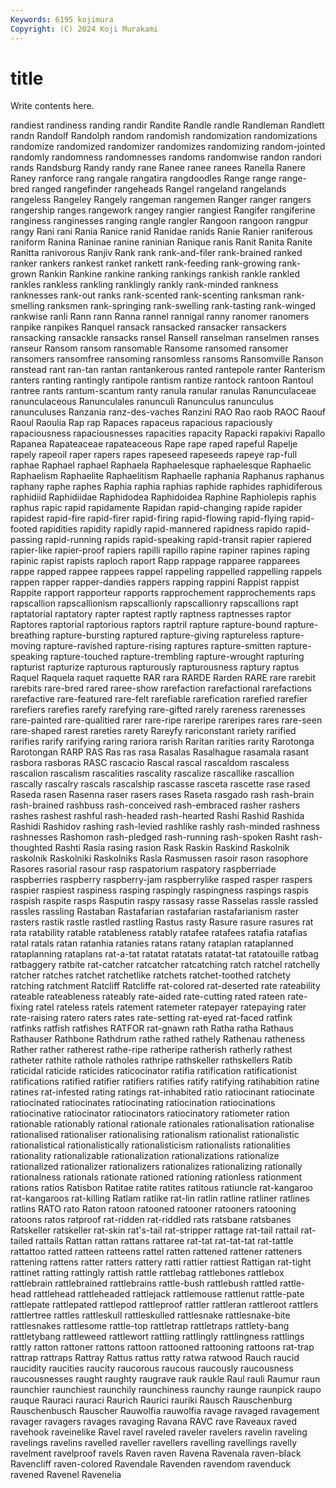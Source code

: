 ```yaml
---
Keywords: 6195 kojimura
Copyright: (C) 2024 Koji Murakami
---
```


# title

Write contents here.



randiest randiness
randing randir Randite Randle randle Randleman Randlett randn Randolf Randolph
random randomish randomization randomizations randomize randomized randomizer randomizes randomizing random-jointed
randomly randomness randomnesses randoms randomwise randon randori rands Randsburg Randy
randy rane Ranee ranee ranees Ranella Ranere Raney ranforce rang
rangale rangatira rangdoodles Range range range-bred ranged rangefinder rangeheads Rangel
rangeland rangelands rangeless Rangeley Rangely rangeman rangemen Ranger ranger rangers
rangership ranges rangework rangey rangier rangiest Rangifer rangiferine ranginess ranginesses
ranging rangle rangler Rangoon rangoon rangpur rangy Rani rani Rania
Ranice ranid Ranidae ranids Ranie Ranier raniferous raniform Ranina Raninae
ranine raninian Ranique ranis Ranit Ranita Ranite Ranitta ranivorous Ranjiv
Rank rank rank-and-filer rank-brained ranked ranker rankers rankest ranket rankett
rank-feeding rank-growing rank-grown Rankin Rankine rankine ranking rankings rankish rankle
rankled rankles rankless rankling ranklingly rankly rank-minded rankness ranknesses rank-out
ranks rank-scented rank-scenting ranksman rank-smelling ranksmen rank-springing rank-swelling rank-tasting rank-winged
rankwise ranli Rann rann Ranna rannel rannigal ranny ranomer ranomers
ranpike ranpikes Ranquel ransack ransacked ransacker ransackers ransacking ransackle ransacks
ransel Ransell ranselman ranselmen ranses ranseur Ransom ransom ransomable Ransome
ransomed ransomer ransomers ransomfree ransoming ransomless ransoms Ransomville Ranson ranstead
rant ran-tan rantan rantankerous ranted rantepole ranter Ranterism ranters ranting
rantingly rantipole rantism rantize rantock rantoon Rantoul rantree rants rantum-scantum
ranty ranula ranular ranulas Ranunculaceae ranunculaceous Ranunculales ranunculi Ranunculus ranunculus
ranunculuses Ranzania ranz-des-vaches Ranzini RAO Rao raob RAOC Raouf Raoul
Raoulia Rap rap Rapaces rapaceus rapacious rapaciously rapaciousness rapaciousnesses rapacities
rapacity Rapacki rapakivi Rapallo Rapanea Rapateaceae rapateaceous Rape rape raped
rapeful Rapelje rapely rapeoil raper rapers rapes rapeseed rapeseeds rapeye
rap-full raphae Raphael raphael Raphaela Raphaelesque raphaelesque Raphaelic Raphaelism Raphaelite
Raphaelitism Raphaelle raphania Raphanus raphanus raphany raphe raphes Raphia raphia
raphias raphide raphides raphidiferous raphidiid Raphidiidae Raphidodea Raphidoidea Raphine Raphiolepis
raphis raphus rapic rapid rapidamente Rapidan rapid-changing rapide rapider rapidest
rapid-fire rapid-firer rapid-firing rapid-flowing rapid-flying rapid-footed rapidities rapidity rapidly rapid-mannered
rapidness rapido rapid-passing rapid-running rapids rapid-speaking rapid-transit rapier rapiered rapier-like
rapier-proof rapiers rapilli rapillo rapine rapiner rapines raping rapinic rapist
rapists raploch raport Rapp rappage rapparee rapparees rappe rapped rappee
rappees rappel rappeling rappelled rappelling rappels rappen rapper rapper-dandies rappers
rapping rappini Rappist rappist Rappite rapport rapporteur rapports rapprochement rapprochements
raps rapscallion rapscallionism rapscallionly rapscallionry rapscallions rapt raptatorial raptatory rapter
raptest raptly raptness raptnesses raptor Raptores raptorial raptorious raptors raptril
rapture rapture-bound rapture-breathing rapture-bursting raptured rapture-giving raptureless rapture-moving rapture-ravished rapture-rising
raptures rapture-smitten rapture-speaking rapture-touched rapture-trembling rapture-wrought rapturing rapturist rapturize rapturous
rapturously rapturousness raptury raptus Raquel Raquela raquet raquette RAR rara
RARDE Rarden RARE rare rarebit rarebits rare-bred rared raree-show rarefaction
rarefactional rarefactions rarefactive rare-featured rare-felt rarefiable rarefication rarefied rarefier rarefiers
rarefies rarefy rarefying rare-gifted rarely rareness rarenesses rare-painted rare-qualitied rarer
rare-ripe rareripe rareripes rares rare-seen rare-shaped rarest rareties rarety Rareyfy
rariconstant rariety rarified rarifies rarify rarifying raring rariora rarish Raritan
rarities rarity Rarotonga Rarotongan RARP RAS Ras ras rasa Rasalas
Rasalhague rasamala rasant rasbora rasboras RASC rascacio Rascal rascal rascaldom
rascaless rascalion rascalism rascalities rascality rascalize rascallike rascallion rascally rascalry
rascals rascalship rascasse rasceta rascette rase rased Raseda rasen Rasenna
raser rasers rases Raseta rasgado rash rash-brain rash-brained rashbuss rash-conceived
rash-embraced rasher rashers rashes rashest rashful rash-headed rash-hearted Rashi Rashid
Rashida Rashidi Rashidov rashing rash-levied rashlike rashly rash-minded rashness rashnesses
Rashomon rash-pledged rash-running rash-spoken Rasht rash-thoughted Rashti Rasia rasing rasion
Rask Raskin Raskind Raskolnik raskolnik Raskolniki Raskolniks Rasla Rasmussen rasoir
rason rasophore Rasores rasorial rasour rasp raspatorium raspatory raspberriade raspberries
raspberry raspberry-jam raspberrylike rasped rasper raspers raspier raspiest raspiness rasping
raspingly raspingness raspings raspis raspish raspite rasps Rasputin raspy rassasy
rasse Rasselas rassle rassled rassles rassling Rastaban Rastafarian rastafarian rastafarianism
raster rasters rastik rastle rastled rastling Rastus rasty Rasure rasure
rasures rat rata ratability ratable ratableness ratably ratafee ratafees ratafia
ratafias ratal ratals ratan ratanhia ratanies ratans ratany rataplan rataplanned
rataplanning rataplans rat-a-tat ratatat ratatats ratatat-tat ratatouille ratbag ratbaggery ratbite
rat-catcher ratcatcher ratcatching ratch ratchel ratchelly ratcher ratches ratchet ratchetlike
ratchets ratchet-toothed ratchety ratching ratchment Ratcliff Ratcliffe rat-colored rat-deserted rate
rateability rateable rateableness rateably rate-aided rate-cutting rated rateen rate-fixing ratel
rateless ratels ratement ratemeter ratepayer ratepaying rater rate-raising ratero raters
rates rate-setting rat-eyed rat-faced ratfink ratfinks ratfish ratfishes RATFOR rat-gnawn
rath Ratha ratha Rathaus Rathauser Rathbone Rathdrum rathe rathed rathely
Rathenau ratheness Rather rather ratherest rathe-ripe ratheripe ratherish ratherly rathest
ratheter rathite rathole ratholes rathripe rathskeller rathskellers Ratib raticidal raticide
raticides raticocinator ratifia ratification ratificationist ratifications ratified ratifier ratifiers ratifies
ratify ratifying ratihabition ratine ratines rat-infested rating ratings rat-inhabited ratio
ratiocinant ratiocinate ratiocinated ratiocinates ratiocinating ratiocination ratiocinations ratiocinative ratiocinator ratiocinators
ratiocinatory ratiometer ration rationable rationably rational rationale rationales rationalisation rationalise
rationalised rationaliser rationalising rationalism rationalist rationalistic rationalistical rationalistically rationalisticism rationalists
rationalities rationality rationalizable rationalization rationalizations rationalize rationalized rationalizer rationalizers rationalizes
rationalizing rationally rationalness rationals rationate rationed rationing rationless rationment rations
ratios Ratisbon Ratitae ratite ratites ratitous ratiuncle rat-kangaroo rat-kangaroos rat-killing
Ratlam ratlike rat-lin ratlin ratline ratliner ratlines ratlins RATO rato
Raton ratoon ratooned ratooner ratooners ratooning ratoons ratos ratproof rat-ridden
rat-riddled rats ratsbane ratsbanes Ratskeller ratskeller rat-skin rat's-tail rat-stripper rattage
rat-tail rattail rat-tailed rattails Rattan rattan rattans rattaree rat-tat rat-tat-tat
rat-tattle rattattoo ratted ratteen ratteens rattel ratten rattened rattener ratteners
rattening rattens ratter ratters rattery ratti rattier rattiest Rattigan rat-tight
rattinet ratting rattingly rattish rattle rattlebag rattlebones rattlebox rattlebrain rattlebrained
rattlebrains rattle-bush rattlebush rattled rattle-head rattlehead rattleheaded rattlejack rattlemouse rattlenut
rattle-pate rattlepate rattlepated rattlepod rattleproof rattler rattleran rattleroot rattlers rattlertree
rattles rattleskull rattleskulled rattlesnake rattlesnake-bite rattlesnakes rattlesome rattle-top rattletrap rattletraps
rattlety-bang rattletybang rattleweed rattlewort rattling rattlingly rattlingness rattlings rattly ratton
rattoner rattons rattoon rattooned rattooning rattoons rat-trap rattrap rattraps Rattray
Rattus rattus ratty ratwa ratwood Rauch raucid raucidity raucities raucity
raucorous raucous raucously raucousness raucousnesses raught raughty raugrave rauk raukle
Raul rauli Raumur raun raunchier raunchiest raunchily raunchiness raunchy raunge
raunpick raupo rauque Rauraci rauraci Raurich Raurici rauriki Rausch Rauschenburg
Rauschenbusch Rauscher Rauwolfia rauwolfia ravage ravaged ravagement ravager ravagers ravages
ravaging Ravana RAVC rave Raveaux raved ravehook raveinelike Ravel ravel
raveled raveler ravelers ravelin raveling ravelings ravelins ravelled raveller ravellers
ravelling ravellings ravelly ravelment ravelproof ravels Raven raven Ravena Ravenala
raven-black Ravencliff raven-colored Ravendale Ravenden ravendom ravenduck ravened Ravenel Ravenelia
